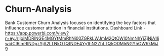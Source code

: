 # Churn-Analysis
Bank Customer Churn Analysis focuses on identifying the key factors that influence customer attrition in financial institutions. 
Dashboard Link - https://app.powerbi.com/view?r=eyJrIjoiMDRlNGE4MGYtMmRhNi00ZGRkLWJmM2QtOWI0NmNhYjZjNjA1IiwidCI6ImRlNDgzYjA2LTNkOTQtNDE4Yy1hN2ZhLTQ5ODM5NGY5OWRkMiJ9
